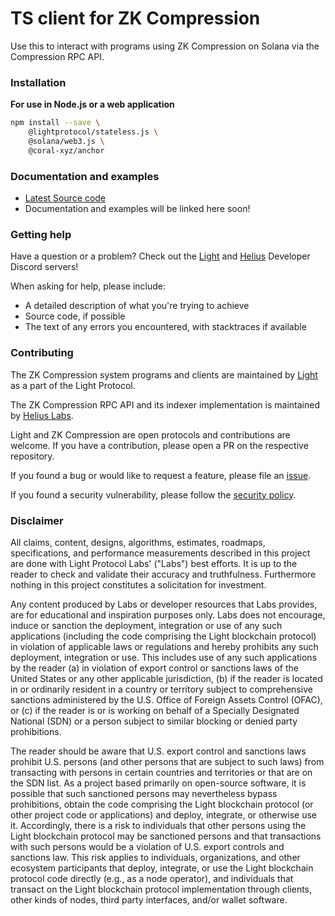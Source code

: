 # TS client for ZK Compression

Use this to interact with programs using ZK Compression on Solana via the
Compression RPC API.

### Installation

**For use in Node.js or a web application**

```bash
npm install --save \
    @lightprotocol/stateless.js \
    @solana/web3.js \
    @coral-xyz/anchor
```

### Documentation and examples

-   [Latest Source code](https://github.com/lightprotocol/lightprotocol/tree/main/js/stateless.js)
-   Documentation and examples will be linked here soon!

### Getting help

Have a question or a problem?
Check out the [Light](https://discord.gg/CYvjBgzRFP) and [Helius](https://discord.gg/Uzzf6a7zKr) Developer Discord servers!

When asking for help, please include:

-   A detailed description of what you're trying to achieve
-   Source code, if possible
-   The text of any errors you encountered, with stacktraces if available

### Contributing

The ZK Compression system programs and clients are maintained by
[Light](https://github.com/lightprotocol) as a part of the Light Protocol.

The ZK Compression RPC API and its indexer implementation is maintained by
[Helius Labs](https://github.com/helius-labs).

Light and ZK Compression are open protocols and contributions are welcome. If
you have a contribution, please open a PR on the respective repository.

If you found a bug or would like to request a feature, please file an
[issue](https://github.com/lightprotocol/lightprotocol/issues/new).

If you found a security vulnerability, please follow the [security policy](https://github.com/Lightprotocol/light-protocol/blob/main/SECURITY.md).

### Disclaimer

All claims, content, designs, algorithms, estimates, roadmaps, specifications,
and performance measurements described in this project are done with Light
Protocol Labs' ("Labs") best efforts. It is up to the reader to check and
validate their accuracy and truthfulness. Furthermore nothing in this project
constitutes a solicitation for investment.

Any content produced by Labs or developer resources that Labs provides, are for
educational and inspiration purposes only. Labs does not encourage, induce or
sanction the deployment, integration or use of any such applications (including
the code comprising the Light blockchain protocol) in violation of applicable
laws or regulations and hereby prohibits any such deployment, integration or
use. This includes use of any such applications by the reader (a) in violation
of export control or sanctions laws of the United States or any other applicable
jurisdiction, (b) if the reader is located in or ordinarily resident in a
country or territory subject to comprehensive sanctions administered by the U.S.
Office of Foreign Assets Control (OFAC), or (c) if the reader is or is working
on behalf of a Specially Designated National (SDN) or a person subject to
similar blocking or denied party prohibitions.

The reader should be aware that U.S. export control and sanctions laws prohibit
U.S. persons (and other persons that are subject to such laws) from transacting
with persons in certain countries and territories or that are on the SDN list.
As a project based primarily on open-source software, it is possible that such
sanctioned persons may nevertheless bypass prohibitions, obtain the code
comprising the Light blockchain protocol (or other project code or applications)
and deploy, integrate, or otherwise use it. Accordingly, there is a risk to
individuals that other persons using the Light blockchain protocol may be
sanctioned persons and that transactions with such persons would be a violation
of U.S. export controls and sanctions law. This risk applies to individuals,
organizations, and other ecosystem participants that deploy, integrate, or use
the Light blockchain protocol code directly (e.g., as a node operator), and
individuals that transact on the Light blockchain protocol implementation
through clients, other kinds of nodes, third party interfaces, and/or wallet
software.
